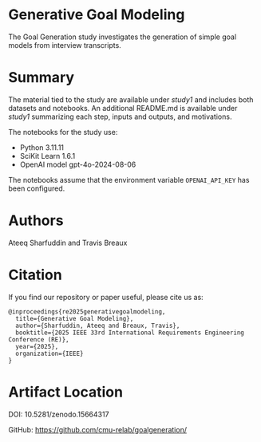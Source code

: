 # Generative Goal Modeling

The Goal Generation study investigates the generation of simple goal models from interview transcripts.

# Summary

The material tied to the study are available under _study1_ and includes both datasets and notebooks. An additional README.md is available under _study1_ summarizing each step, inputs and outputs, and motivations.

The notebooks for the study use:
* Python 3.11.11
* SciKit Learn 1.6.1
* OpenAI model gpt-4o-2024-08-06

The notebooks assume that the environment variable `OPENAI_API_KEY` has been configured.

# Authors
Ateeq Sharfuddin and Travis Breaux

# Citation
If you find our repository or paper useful, please cite us as:
```
@inproceedings{re2025generativegoalmodeling,
  title={Generative Goal Modeling},
  author={Sharfuddin, Ateeq and Breaux, Travis},
  booktitle={2025 IEEE 33rd International Requirements Engineering Conference (RE)},
  year={2025},
  organization={IEEE}
}
```

# Artifact Location

DOI: 10.5281/zenodo.15664317

GitHub:
https://github.com/cmu-relab/goalgeneration/